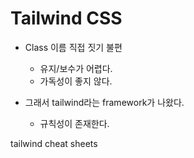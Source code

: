 # Tailwind CSS

- Class 이름 직접 짓기 불편

  - 유지/보수가 어렵다.
  - 가독성이 좋지 않다.

- 그래서 tailwind라는 framework가 나왔다.
  - 규칙성이 존재한다.

tailwind cheat sheets
